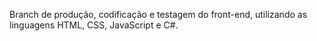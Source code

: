 Branch de produção, codificação e testagem do front-end, utilizando as linguagens HTML, CSS, JavaScript e C#.

